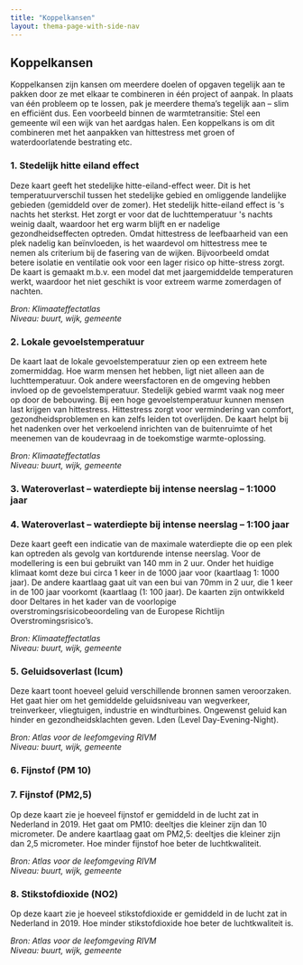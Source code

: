 ```yaml
---
title: "Koppelkansen"
layout: thema-page-with-side-nav
---
```


## Koppelkansen

Koppelkansen zijn kansen om meerdere doelen of opgaven tegelijk aan te pakken door ze met elkaar te combineren in één project of aanpak. In plaats van één probleem op te lossen, pak je meerdere thema’s tegelijk aan – slim en efficiënt dus. Een voorbeeld binnen de warmtetransitie:
Stel een gemeente wil een wijk van het aardgas halen. Een koppelkans is om dit combineren met het aanpakken van hittestress met groen of waterdoorlatende bestrating etc.

### 1.	Stedelijk hitte eiland effect

Deze kaart geeft het stedelijke hitte-eiland-effect weer. Dit is het temperatuurverschil tussen het stedelijke gebied en omliggende landelijke gebieden (gemiddeld over de zomer). Het stedelijk hitte-eiland effect is 's nachts het sterkst. Het zorgt er voor dat de luchttemperatuur 's nachts weinig daalt, waardoor het erg warm blijft en er nadelige gezondheidseffecten optreden. Omdat hittestress de leefbaarheid van een plek nadelig kan beïnvloeden, is het waardevol om hittestress mee te nemen als criterium bij de fasering van de wijken. Bijvoorbeeld omdat betere isolatie en ventilatie ook voor een lager risico op hitte-stress zorgt. De kaart is gemaakt m.b.v. een model dat met jaargemiddelde temperaturen werkt, waardoor het niet geschikt is voor extreem warme zomerdagen of nachten.

_Bron: Klimaateffectatlas_<br/>
_Niveau: buurt, wijk, gemeente_<br/>

### 2.	Lokale gevoelstemperatuur
De kaart laat de lokale gevoelstemperatuur zien op een extreem hete zomermiddag. Hoe warm mensen het hebben, ligt niet alleen aan de luchttemperatuur. Ook andere weersfactoren en de omgeving hebben invloed op de gevoelstemperatuur. Stedelijk gebied warmt vaak nog meer op door de bebouwing. Bij een hoge gevoelstemperatuur kunnen mensen last krijgen van hittestress. Hittestress zorgt voor vermindering van comfort, gezondheidsproblemen en kan zelfs leiden tot overlijden. De kaart helpt bij het nadenken over het verkoelend inrichten van de buitenruimte of het meenemen van de koudevraag in de toekomstige warmte-oplossing.

_Bron: Klimaateffectatlas_<br/>
_Niveau: buurt, wijk, gemeente_<br/>

### 3.	Wateroverlast – waterdiepte bij intense neerslag – 1:1000 jaar
### 4.	Wateroverlast – waterdiepte bij intense neerslag – 1:100 jaar
Deze kaart geeft een indicatie van de maximale waterdiepte die op een plek kan optreden als gevolg van kortdurende intense neerslag. Voor de modellering is een bui gebruikt van 140 mm in 2 uur. Onder het huidige klimaat komt deze bui circa 1 keer in de 1000 jaar voor (kaartlaag 1: 1000 jaar). De andere kaartlaag gaat uit van een bui van 70mm in 2 uur, die 1 keer in de 100 jaar voorkomt (kaartlaag (1: 100 jaar).  De kaarten zijn ontwikkeld door Deltares in het kader van de voorlopige overstromingsrisicobeoordeling van de Europese Richtlijn Overstromingsrisico’s.

_Bron: Klimaateffectatlas_<br/>
_Niveau: buurt, wijk, gemeente_<br/>

### 5.	Geluidsoverlast (lcum)
Deze kaart  toont hoeveel geluid verschillende bronnen samen veroorzaken. Het gaat hier om het gemiddelde geluidsniveau van wegverkeer, treinverkeer, vliegtuigen, industrie en windturbines. Ongewenst geluid kan hinder en gezondheidsklachten geven. Lden (Level Day-Evening-Night).

_Bron: Atlas voor de leefomgeving RIVM_<br/>
_Niveau: buurt, wijk, gemeente_<br/>

### 6.	Fijnstof (PM 10)
### 7.	Fijnstof (PM2,5)
Op deze kaart zie je hoeveel fijnstof er gemiddeld in de lucht zat in Nederland in 2019. Het gaat om PM10: deeltjes die kleiner zijn dan 10 micrometer. De andere kaartlaag gaat om PM2,5: deeltjes die kleiner zijn dan 2,5 micrometer. Hoe minder fijnstof hoe beter de luchtkwaliteit.

_Bron: Atlas voor de leefomgeving RIVM_<br/>
_Niveau: buurt, wijk, gemeente_<br/>

### 8.	Stikstofdioxide (NO2)
Op deze kaart zie je hoeveel stikstofdioxide er gemiddeld in de lucht zat in Nederland in 2019. Hoe minder stikstofdioxide hoe beter de luchtkwaliteit is.

_Bron: Atlas voor de leefomgeving RIVM_<br/>
_Niveau: buurt, wijk, gemeente_<br/>

